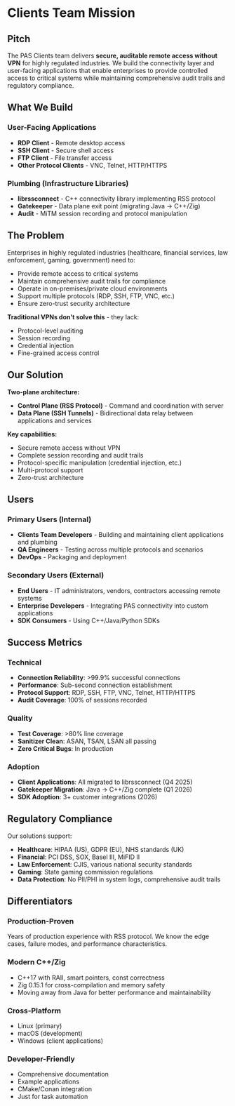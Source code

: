 # Clients Team Mission

## Pitch

The PAS Clients team delivers **secure, auditable remote access without VPN** for highly regulated industries. We build the connectivity layer and user-facing applications that enable enterprises to provide controlled access to critical systems while maintaining comprehensive audit trails and regulatory compliance.

## What We Build

### User-Facing Applications
- **RDP Client** - Remote desktop access
- **SSH Client** - Secure shell access
- **FTP Client** - File transfer access
- **Other Protocol Clients** - VNC, Telnet, HTTP/HTTPS

### Plumbing (Infrastructure Libraries)
- **librssconnect** - C++ connectivity library implementing RSS protocol
- **Gatekeeper** - Data plane exit point (migrating Java → C++/Zig)
- **Audit** - MiTM session recording and protocol manipulation

## The Problem

Enterprises in highly regulated industries (healthcare, financial services, law enforcement, gaming, government) need to:
- Provide remote access to critical systems
- Maintain comprehensive audit trails for compliance
- Operate in on-premises/private cloud environments
- Support multiple protocols (RDP, SSH, FTP, VNC, etc.)
- Ensure zero-trust security architecture

**Traditional VPNs don't solve this** - they lack:
- Protocol-level auditing
- Session recording
- Credential injection
- Fine-grained access control

## Our Solution

**Two-plane architecture:**
- **Control Plane (RSS Protocol)** - Command and coordination with server
- **Data Plane (SSH Tunnels)** - Bidirectional data relay between applications and services

**Key capabilities:**
- Secure remote access without VPN
- Complete session recording and audit trails
- Protocol-specific manipulation (credential injection, etc.)
- Multi-protocol support
- Zero-trust architecture

## Users

### Primary Users (Internal)
- **Clients Team Developers** - Building and maintaining client applications and plumbing
- **QA Engineers** - Testing across multiple protocols and scenarios
- **DevOps** - Packaging and deployment

### Secondary Users (External)
- **End Users** - IT administrators, vendors, contractors accessing remote systems
- **Enterprise Developers** - Integrating PAS connectivity into custom applications
- **SDK Consumers** - Using C++/Java/Python SDKs

## Success Metrics

### Technical
- **Connection Reliability**: >99.9% successful connections
- **Performance**: Sub-second connection establishment
- **Protocol Support**: RDP, SSH, FTP, VNC, Telnet, HTTP/HTTPS
- **Audit Coverage**: 100% of sessions recorded

### Quality
- **Test Coverage**: >80% line coverage
- **Sanitizer Clean**: ASAN, TSAN, LSAN all passing
- **Zero Critical Bugs**: In production

### Adoption
- **Client Applications**: All migrated to librssconnect (Q4 2025)
- **Gatekeeper Migration**: Java → C++/Zig complete (Q1 2026)
- **SDK Adoption**: 3+ customer integrations (2026)

## Regulatory Compliance

Our solutions support:
- **Healthcare**: HIPAA (US), GDPR (EU), NHS standards (UK)
- **Financial**: PCI DSS, SOX, Basel III, MiFID II
- **Law Enforcement**: CJIS, various national security standards
- **Gaming**: State gaming commission regulations
- **Data Protection**: No PII/PHI in system logs, comprehensive audit trails

## Differentiators

### Production-Proven
Years of production experience with RSS protocol. We know the edge cases, failure modes, and performance characteristics.

### Modern C++/Zig
- C++17 with RAII, smart pointers, const correctness
- Zig 0.15.1 for cross-compilation and memory safety
- Moving away from Java for better performance and maintainability

### Cross-Platform
- Linux (primary)
- macOS (development)
- Windows (client applications)

### Developer-Friendly
- Comprehensive documentation
- Example applications
- CMake/Conan integration
- Just for task automation
